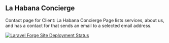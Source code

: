 ## La Habana Concierge

Contact page for Client: La Habana Concierge
Page lists services, about us, and has a contact for that sends an email 
to a selected email address.

[![Laravel Forge Site Deployment Status](https://img.shields.io/endpoint?url=https%3A%2F%2Fforge.laravel.com%2Fsite-badges%2F5d5f9d59-1c1c-4389-83d2-28e1e58651ae&style=plastic)](https://forge.laravel.com/servers/940851/sites/2789273)
